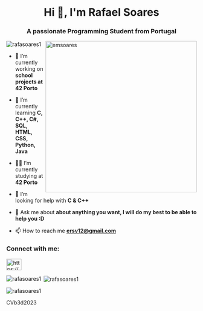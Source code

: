 
<h1 align="center">Hi 👋, I'm Rafael Soares</h1>
<h3 align="center">A passionate Programming Student from Portugal </h3>
<img align="right" alt="emsoares" width="400" src="https://badge.mediaplus.ma/colorfulwaves/emsoares?1337Badge=off&UM6P=off">
<p align="left"> <img src="https://komarev.com/ghpvc/?username=rafasoares1&label=Profile%20views&color=0e75b6&style=flat" alt="rafasoares1" /> </p>
  
- 🔭 I’m currently working on **school projects at 42 Porto**
  
- 🌱 I’m currently learning **C, C++, C#, SQL, HTML, CSS, Python, Java**

- 🧑‍🎓 I’m currently studying at **42 Porto**
  
- 🤝 I’m looking for help with **C & C++**
  
- 💬 Ask me about **about anything you want, I will do my best to be able to help you :D**
  
- 📫 How to reach me **ersv12@gmail.com**

<h3 align="left">Connect with me:</h3>
<p align="left">
<a href="https://linkedin.com/in/https://www.linkedin.com/in/rafael-soares-71b1b815a" target="blank"><img align="center" src="https://raw.githubusercontent.com/rahuldkjain/github-profile-readme-generator/master/src/images/icons/Social/linked-in-alt.svg" alt="https://www.linkedin.com/in/rafael-soares-71b1b815a" height="30" width="40" /></a>
</p>



<p><img align="left" src="https://github-readme-stats.vercel.app/api/top-langs?username=rafasoares1&show_icons=true&locale=en&layout=compact" alt="rafasoares1" /></p>

<p>&nbsp;<img align="center" src="https://github-readme-stats.vercel.app/api?username=rafasoares1&show_icons=true&locale=en" alt="rafasoares1" /></p>

<p><img align="center" src="https://github-readme-streak-stats.herokuapp.com/?user=rafasoares1&" alt="rafasoares1" /></p>

CVb3d2023
